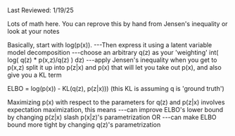 Last Reviewed: 1/19/25

Lots of math here. You can reprove this by hand from Jensen's inequality or look at your notes

Basically, start with log(p(x)).
---Then express it using a latent variable model decomposition
---choose an arbitrary q(z) as your 'weighting'
int(  log(    q(z) * p(x,z)/q(z)         )  dz)
---apply Jensen's inequality
when you get to p(x,z) split it up into p(z|x) and p(x)
that will let you take out p(x), and also give you a KL term

ELBO = log(p(x)) - KL(q(z), p(z|x))) (this KL is assuming q is 'ground truth')

Maximizing p(x) with respect to the parameters for q(z) and p(z|x) involves expectation maximization, this means
---can improve ELBO's lower bound by changing p(z|x) slash p(x|z)'s parametrization
OR
---can make ELBO bound more tight by changing q(z)'s parametrization